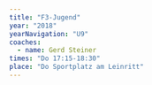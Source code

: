```yaml
---
title: "F3-Jugend"
year: "2018"
yearNavigation: "U9"
coaches:
  - name: Gerd Steiner
times: "Do 17:15-18:30"
place: "Do Sportplatz am Leinritt"
---
```

